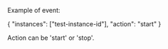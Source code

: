 Example of event:

{
  "instances": ["test-instance-id"],
  "action": "start"
}


Action can be 'start' or 'stop'.